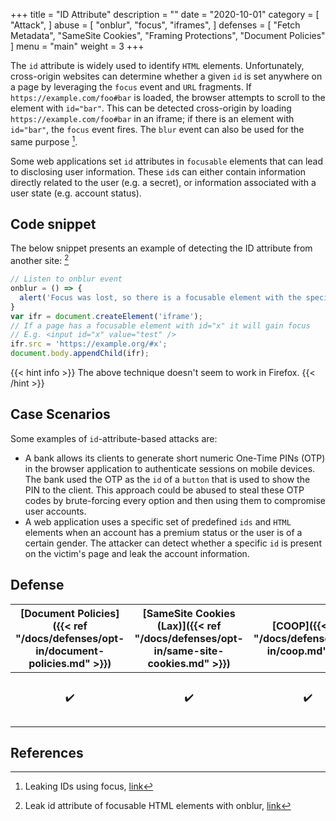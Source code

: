 +++
title = "ID Attribute"
description = ""
date = "2020-10-01"
category = [
    "Attack",
]
abuse = [
    "onblur",
    "focus",
    "iframes",
]
defenses = [
    "Fetch Metadata",
    "SameSite Cookies",
    "Framing Protections",
    "Document Policies"
]
menu = "main"
weight = 3
+++


The `id` attribute is widely used to identify `HTML` elements. Unfortunately, cross-origin websites can determine whether a given `id` is set anywhere on a page by leveraging the `focus` event and `URL` fragments. If `https://example.com/foo#bar` is loaded, the browser attempts to scroll to the element with `id="bar"`. This can be detected cross-origin by loading `https://example.com/foo#bar` in an iframe; if there is an element with `id="bar"`, the `focus` event fires. The `blur` event can also be used for the same purpose [^1].

Some web applications set `id` attributes in `focusable` elements that can lead to disclosing user information. These `id`s can either contain information directly related to the user (e.g. a secret), or information associated with a user state (e.g. account status).

## Code snippet

The below snippet presents an example of detecting the ID attribute from another site: [^demo]
```javascript
// Listen to onblur event
onblur = () => {
  alert('Focus was lost, so there is a focusable element with the specified ID');
}
var ifr = document.createElement('iframe');
// If a page has a focusable element with id="x" it will gain focus
// E.g. <input id="x" value="test" />
ifr.src = 'https://example.org/#x';
document.body.appendChild(ifr);
```

{{< hint info >}}
The above technique doesn't seem to work in Firefox.
{{< /hint >}}

## Case Scenarios

Some examples of `id`-attribute-based attacks are:
- A bank allows its clients to generate short numeric One-Time PINs (OTP) in the browser application to authenticate sessions on mobile devices. The bank used the OTP as the `id` of a `button` that is used to show the PIN to the client. This approach could be abused to steal these OTP codes by brute-forcing every option and then using them to compromise user accounts.
- A web application uses a specific set of predefined `ids` and `HTML` elements when an account has a premium status or the user is of a certain gender. The attacker can detect whether a specific `id` is present on the victim's page and leak the account information.

## Defense

| [Document Policies]({{< ref "/docs/defenses/opt-in/document-policies.md" >}}) | [SameSite Cookies (Lax)]({{< ref "/docs/defenses/opt-in/same-site-cookies.md" >}}) | [COOP]({{< ref "/docs/defenses/opt-in/coop.md" >}}) | [Framing Protections]({{< ref "/docs/defenses/opt-in/xfo.md" >}}) |                                          [Isolation Policies]({{< ref "/docs/defenses/isolation-policies" >}})                                          |
| :--------------------------------------------------------------------------------: | :--------------------------------------------------------------------------------: | :-------------------------------------------------: | :---------------------------------------------------------------: | :-----------------------------------------------------------------------------------------------------------------------------------------------------: |
|                                         ✔️                                          |                                         ✔️                                          |                          ✔️                          |                                 ❌                                 | [FIP]({{< ref "/docs/defenses/isolation-policies/framing-isolation" >}}) |


## References

[^1]: Leaking IDs using focus, [link](https://portswigger.net/research/xs-leak-leaking-ids-using-focus)
[^demo]: Leak id attribute of focusable HTML elements with onblur, [link](https://xsinator.com/testing.html#Id%20Attribute%20Leak)
